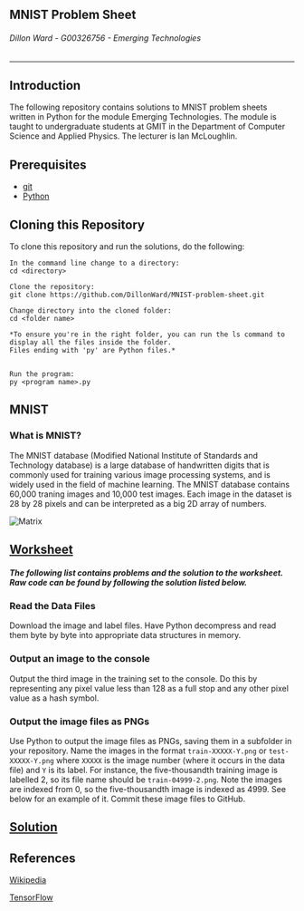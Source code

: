 ## MNIST Problem Sheet
###### *Dillon Ward - G00326756 - Emerging Technologies*
---
## Introduction
The following repository contains solutions to MNIST problem sheets written in Python for the module Emerging Technologies. The module is taught to undergraduate students at GMIT in the Department of Computer Science and Applied Physics. The lecturer is Ian McLoughlin.

## Prerequisites
* [git](https://git-scm.com/)
* [Python](https://www.python.org/downloads/)

## Cloning this Repository
To clone this repository and run the solutions, do the following:

```
In the command line change to a directory:
cd <directory>

Clone the repository:
git clone https://github.com/DillonWard/MNIST-problem-sheet.git

Change directory into the cloned folder:
cd <folder name>

*To ensure you're in the right folder, you can run the ls command to display all the files inside the folder. 
Files ending with 'py' are Python files.*
   
   
Run the program:
py <program name>.py
```

## MNIST
### What is MNIST?
The MNIST database (Modified National Institute of Standards and Technology database) is a large database of handwritten digits that is commonly used for training various image processing systems, and is widely used in the field of machine learning. The MNIST database contains 60,000 traning images and 10,000 test images. Each image in the dataset is 28 by 28 pixels and can be interpreted as a big 2D array of numbers.


![Matrix](http://images/MNIST-Matrix.png) 


<a href="https://emerging-technologies.github.io/problems/mnist.html" target="_blank">Worksheet</a>
----

##### *The following list contains problems and the solution to the worksheet. Raw code can be found by following the solution listed below.*
### Read the Data Files
Download the image and label files. Have Python decompress and read them byte by byte into appropriate data structures in memory.

### Output an image to the console
Output the third image in the training set to the console. Do this by representing any pixel value less than 128 as a full stop and any other pixel value as a hash symbol.

### Output the image files as PNGs
Use Python to output the image files as PNGs, saving them in a subfolder in your repository. Name the images in the format `train-XXXXX-Y.png` or `test-XXXXX-Y.png` where `XXXXX` is the image number (where it occurs in the data file) and `Y` is its label. For instance, the five-thousandth training image is labelled 2, so its file name should be `train-04999-2.png`. Note the images are indexed from 0, so the five-thousandth image is indexed as 4999. See below for an example of it. Commit these image files to GitHub.


## <a href="https://raw.githubusercontent.com/DillonWard/MNIST-problem-sheet/master/mnist-data-reader.py" target="_blank">Solution</a>

## References
[Wikipedia](https://en.wikipedia.org/wiki/MNIST_database)

[TensorFlow](https://www.tensorflow.org/get_started/mnist/beginners)